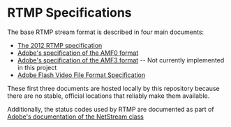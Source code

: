 # RTMP Specifications

The base RTMP stream format is described in four main documents:

* [The 2012 RTMP specification](rtmp_specification_1.0.pdf)
* [Adobe's specification of the AMF0 format](amf0_spec_121207.pdf)
* [Adobe's specification of the AMF3 format](amf3_spec_05_05_08.pdf) -- Not currently implemented in this project
* [Adobe Flash Video File Format Specification](http://download.macromedia.com/f4v/video_file_format_spec_v10_1.pdf)

These first three documents are hosted locally by this repository because there are no stable, official locations that reliably make them available.

Additionally, the status codes used by RTMP are documented as part of [Adobe's documentation of the NetStream class](https://helpx.adobe.com/adobe-media-server/ssaslr/netstream-class.html)